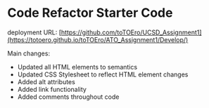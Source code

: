 # Code Refactor Starter Code

deployment URL: [https://github.com/toTOEro/UCSD_Assignment1](https://totoero.github.io/toTOEro/ATO_Assignment1/Develop/)


Main changes:
- Updated all HTML elements to semantics
- Updated CSS Stylesheet to reflect HTML element changes
- Added alt attributes
- Added link functionality
- Added comments throughout code 
